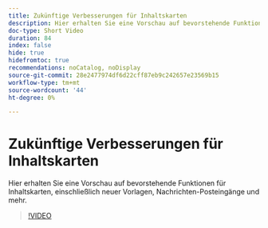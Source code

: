 ```yaml
---
title: Zukünftige Verbesserungen für Inhaltskarten
description: Hier erhalten Sie eine Vorschau auf bevorstehende Funktionen für Inhaltskarten, einschließlich neuer Vorlagen, Nachrichten-Posteingänge und mehr.
doc-type: Short Video
duration: 84
index: false
hide: true
hidefromtoc: true
recommendations: noCatalog, noDisplay
source-git-commit: 28e2477974df6d22cff87eb9c242657e23569b15
workflow-type: tm+mt
source-wordcount: '44'
ht-degree: 0%

---
```



# Zukünftige Verbesserungen für Inhaltskarten

Hier erhalten Sie eine Vorschau auf bevorstehende Funktionen für Inhaltskarten, einschließlich neuer Vorlagen, Nachrichten-Posteingänge und mehr.

<!-- 62_S603_3442534_83_future-enhancements-for-content-cards -->
>[!VIDEO](https://video.tv.adobe.com/v/3458202/?learn=on&enablevpops=true)
